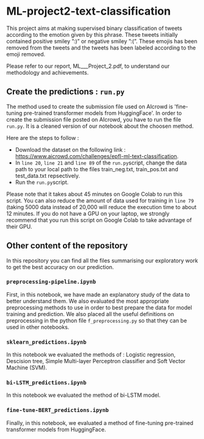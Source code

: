 # ML-project2-text-classification

This project aims at making supervised binary classification of tweets according to the emotion given by this phrase. These tweets initially contained positive smiley ”:)” or negative smiley ”:(”. These emojis has been removed from the tweets and the tweets has been labeled according to the emoji removed.

Please refer to our report, ML___Project_2.pdf, to understand our methodology and achievements.

## Create the predictions : `run.py`

The method used to create the submission file used on AIcrowd is 'fine-tuning pre-trained transformer models from HuggingFace'. In order to create the submission file posted on AIcrowd, you have to run the file `run.py`. It is a cleaned version of our notebook about the choosen method. 

Here are the steps to follow : 

* Download the dataset on the following link : https://www.aicrowd.com/challenges/epfl-ml-text-classification. 
* In `line 20`, `line 21` and `line 89` of the `run.py`script, change the data path to your local path to the files train_neg.txt, train_pos.txt and test_data.txt repsectively. 
* Run the `run.py`script.

Please note that it takes about 45 minutes on Google Colab to run this script. You can also reduce the amount of data used for training in `line 79` (taking 5000 data instead of 20,000 will reduce the execution time to about 12 minutes. If you do not have a GPU on your laptop, we strongly recommend that you run this script on Google Colab to take advantage of their GPU.


## Other content of the repository

In this repository you can find all the files summarising our exploratory work to get the best accuracy on our prediction. 

### `preprocessing-pipeline.ipynb`

First, in this notebook, we have made an explanatory study of the data to better understand them. We also evaluated the most appropriate preprocessing methods to use in order to best prepare the data for model training and prediction. We also placed all the useful definitions on preprocessing in the python file `f_preprocessing.py` so that they can be used in other notebooks.

### `sklearn_predictions.ipynb`
In this notebook we evaluated the methods of : Logistic regression, Descision tree, Simple Multi-layer Perceptron classifier and Soft Vector Machine (SVM).

### `bi-LSTM_predictions.ipynb`
In this notebook we evaluated the method of bi-LSTM model.

### `fine-tune-BERT_predictions.ipynb`
Finally, in this notebook, we evaluated a method of fine-tuning pre-trained transformer models from HuggingFace.


